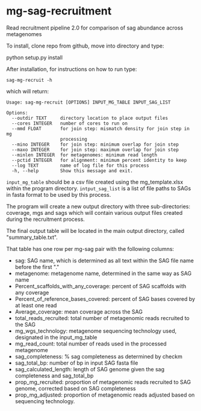 # mg-sag-recruitment
Read recruitment pipeline 2.0 for comparison of sag abundance across metagenomes

To install, clone repo from github, move into directory and type:

python setup.py install

After installation, for instructions on how to run type:

```
sag-mg-recruit -h
```

which will return:

```
Usage: sag-mg-recruit [OPTIONS] INPUT_MG_TABLE INPUT_SAG_LIST

Options:
  --outdir TEXT     directory location to place output files
  --cores INTEGER   number of cores to run on
  --mmd FLOAT       for join step: mismatch density for join step in mg
                    processing
  --mino INTEGER    for join step: minimum overlap for join step
  --maxo INTEGER    for join step: maximum overlap for join step
  --minlen INTEGER  for metagenomes: minimum read length
  --pctid INTEGER   for alignment: minimum percent identity to keep
  --log TEXT        name of log file for this process
  -h, --help        Show this message and exit.
```

```input_mg_table``` should be a csv file created using the mg_template.xlsx within the program directory.
```intput_sag_list``` is a list of file paths to SAGs in fasta format to be used by this process.

The program will create a new output directory with three sub-directories:
coverage, mgs and sags which will contain various output files created during the recruitment process.  

The final output table will be located in the main output directory, called "summary_table.txt".

That table has one row per mg-sag pair with the following columns:
- sag: SAG name, which is determined as all text within the SAG file name before the first "."
- metagenome: metagenome name, determined in the same way as SAG name
- Percent_scaffolds_with_any_coverage: percent of SAG scaffolds with any coverage
- Percent_of_reference_bases_covered: percent of SAG bases covered by at least one read
- Average_coverage: mean coverage across the SAG
- total_reads_recruited: total number of metagenomic reads recruited to the SAG
- mg_wgs_technology: metagenome sequencing technology used, designated in the input_mg_table
- mg_read_count: total number of reads used in the processed metagenome
- sag_completeness: % sag completeness as determined by checkm
- sag_total_bp: number of bp in input SAG fasta file
- sag_calculated_length: length of SAG genome given the sag completeness and sag_total_bp
- prop_mg_recruited: proportion of metagenomic reads recruited to SAG genome, corrected based on SAG completeness
- prop_mg_adjusted: proportion of metagenomic reads adjusted based on sequencing technology.


